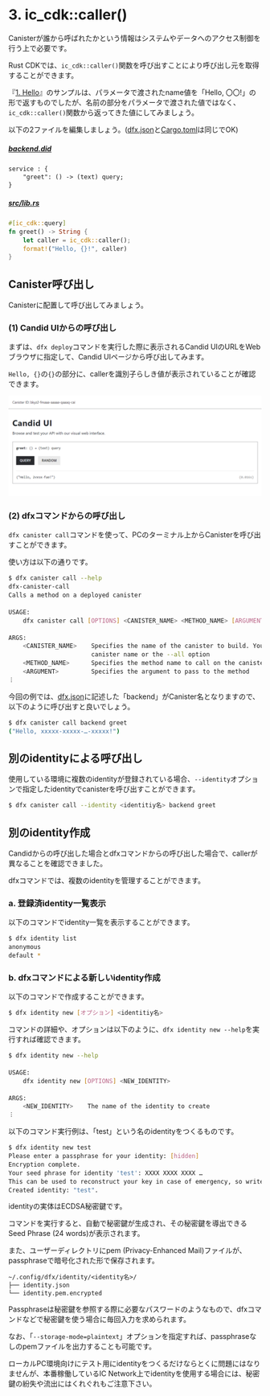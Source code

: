 # 3. ic_cdk::caller()

Canisterが誰から呼ばれたかという情報はシステムやデータへのアクセス制御を行う上で必要です。

Rust CDKでは、`ic_cdk::caller()`関数を呼び出すことにより呼び出し元を取得することができます。

『[1. Hello](../01_hello/README.md)』のサンプルは、パラメータで渡されたname値を「Hello, 〇〇!」の形で返すものでしたが、名前の部分をパラメータで渡された値ではなく、`ic_cdk::caller()`関数から返ってきた値にしてみましょう。

以下の2ファイルを編集しましょう。([dfx.json](dfx.json)と[Cargo.toml](Cargo.toml)は同じでOK)

##### [backend.did](backend.did)

```
service : {
    "greet": () -> (text) query;
}
```

##### [src/lib.rs](src/lib.rs)

```rust
#[ic_cdk::query]
fn greet() -> String {
    let caller = ic_cdk::caller();
    format!("Hello, {}!", caller)
}
```

## Canister呼び出し

Canisterに配置して呼び出してみましょう。

### (1) Candid UIからの呼び出し

まずは、`dfx deploy`コマンドを実行した際に表示されるCandid UIのURLをWebブラウザに指定して、Candid UIページから呼び出してみます。

`Hello, {}`の`{}`の部分に、callerを識別子らしき値が表示されていることが確認できます。

![](../../.gitbook/assets/backend/03_caller/01_caller.png)


### (2) dfxコマンドからの呼び出し

`dfx canister call`コマンドを使って、PCのターミナル上からCanisterを呼び出すことができます。

使い方は以下の通りです。

```bash
$ dfx canister call --help
dfx-canister-call 
Calls a method on a deployed canister

USAGE:
    dfx canister call [OPTIONS] <CANISTER_NAME> <METHOD_NAME> [ARGUMENT]

ARGS:
    <CANISTER_NAME>    Specifies the name of the canister to build. You must specify either a
                       canister name or the --all option
    <METHOD_NAME>      Specifies the method name to call on the canister
    <ARGUMENT>         Specifies the argument to pass to the method
︙
```

今回の例では、[dfx.json](dfx.json)に記述した「backend」がCanister名となりますので、以下のように呼び出すと良いでしょう。

```bash
$ dfx canister call backend greet
("Hello, xxxxx-xxxxx-…-xxxxx!")
```

## 別のidentityによる呼び出し

使用している環境に複数のidentityが登録されている場合、`--identity`オプションで指定したidentityでcanisterを呼び出すことができます。

```bash
$ dfx canister call --identity <identitiy名> backend greet
```

## 別のidentity作成

Candidからの呼び出した場合とdfxコマンドからの呼び出した場合で、callerが異なることを確認できました。

dfxコマンドでは、複数のidentityを管理することができます。

### a. 登録済identity一覧表示

以下のコマンドでidentity一覧を表示することができます。

```bash
$ dfx identity list
anonymous
default *
```

### b. dfxコマンドによる新しいidentity作成

以下のコマンドで作成することができます。

```bash
$ dfx identity new [オプション] <identitiy名>
```

コマンドの詳細や、オプションは以下のように、`dfx identity new --help`を実行すれば確認できます。

```bash
$ dfx identity new --help

USAGE:
    dfx identity new [OPTIONS] <NEW_IDENTITY>

ARGS:
    <NEW_IDENTITY>    The name of the identity to create
︙
```

以下のコマンド実行例は、「test」という名のidentityをつくるものです。

```bash
$ dfx identity new test
Please enter a passphrase for your identity: [hidden]
Encryption complete.
Your seed phrase for identity 'test': XXXX XXXX XXXX …
This can be used to reconstruct your key in case of emergency, so write it down in a safe place.
Created identity: "test".
```

identityの実体はECDSA秘密鍵です。

コマンドを実行すると、自動で秘密鍵が生成され、その秘密鍵を導出できるSeed Phrase (24 words)が表示されます。

また、ユーザーディレクトリにpem (Privacy-Enhanced Mail)ファイルが、passphraseで暗号化された形で保存されます。

```
~/.config/dfx/identity/<identity名>/
├── identity.json
└── identity.pem.encrypted
```

Passphraseは秘密鍵を参照する際に必要なパスワードのようなもので、dfxコマンドなどで秘密鍵を使う場合に毎回入力を求められます。

なお、「`--storage-mode=plaintext`」オプションを指定すれば、passphraseなしのpemファイルを出力することも可能です。

ローカルPC環境向けにテスト用にidentityをつくるだけならとくに問題にはなりませんが、本番稼働しているIC Network上でidentityを使用する場合には、秘密鍵の紛失や流出にはくれぐれもご注意下さい。
